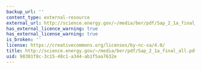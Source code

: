 ```yaml
---
backup_url: ''
content_type: external-resource
external_url: http://science.energy.gov/~/media/ber/pdf/Sap_2_1a_final_all.pdf
has_external_licence_warning: true
has_external_license_warning: true
is_broken: ''
license: https://creativecommons.org/licenses/by-nc-sa/4.0/
title: http://science.energy.gov/~/media/ber/pdf/Sap_2_1a_final_all.pdf
uid: 98301f8c-3c15-48c1-a344-ab1f5aa7632e
---
```

